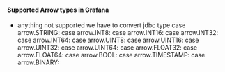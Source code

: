 #### Supported Arrow types in Grafana
* anything not supported we have to convert jdbc type
case arrow.STRING:
case arrow.INT8:
case arrow.INT16:
case arrow.INT32:
case arrow.INT64:
case arrow.UINT8:
case arrow.UINT16:
case arrow.UINT32:
case arrow.UINT64:
case arrow.FLOAT32:
case arrow.FLOAT64:
case arrow.BOOL:
case arrow.TIMESTAMP:
case arrow.BINARY: